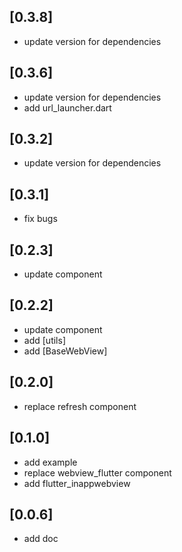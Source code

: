 ## [0.3.8]
 * update version for dependencies
## [0.3.6]
 * update version for dependencies
 * add url_launcher.dart
## [0.3.2]
 * update version for dependencies
## [0.3.1]
 * fix bugs
## [0.2.3]
 * update component
## [0.2.2]
 * update component
 * add [utils]
 * add [BaseWebView]
## [0.2.0]
 * replace refresh component
## [0.1.0]
 * add example
 * replace webview_flutter component
 * add flutter_inappwebview
## [0.0.6]
 * add doc
